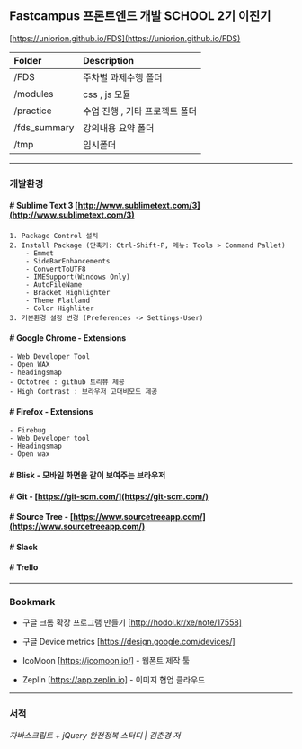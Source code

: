 ## Fastcampus 프론트엔드 개발 SCHOOL 2기 이진기

[https://uniorion.github.io/FDS](https://uniorion.github.io/FDS)

| Folder | Description | 
|:-------|:--------|
| /FDS | 주차별 과제수행 폴더 | 
| /modules| css , js 모듈 | 
| /practice| 수업 진행 , 기타 프로젝트 폴더 | 
| /fds_summary| 강의내용 요약 폴더  | 
|/tmp| 임시폴더 |

---

### 개발환경 
#### # Sublime Text 3 [http://www.sublimetext.com/3](http://www.sublimetext.com/3)
```
1. Package Control 설치
2. Install Package (단축키: Ctrl-Shift-P, 메뉴: Tools > Command Pallet)  
    - Emmet  
    - SideBarEnhancements  
    - ConvertToUTF8  
    - IMESupport(Windows Only)
    - AutoFileName
    - Bracket Highlighter
    - Theme Flatland
    - Color Highliter
3. 기본환경 설정 변경 (Preferences -> Settings-User)
```

#### # Google Chrome - Extensions
    - Web Developer Tool
    - Open WAX
    - headingsmap
    - Octotree : github 트리뷰 제공
    - High Contrast : 브라우저 고대비모드 제공

#### # Firefox - Extensions
    - Firebug
    - Web Developer tool
    - Headingsmap
    - Open wax

#### # Blisk - 모바일 화면을 같이 보여주는 브라우저

#### # Git - [https://git-scm.com/](https://git-scm.com/)

#### # Source Tree - [https://www.sourcetreeapp.com/](https://www.sourcetreeapp.com/)
    
#### # Slack

#### # Trello

---

### Bookmark

- 구글 크롬 확장 프로그램 만들기 [http://hodol.kr/xe/note/17558]

- 구글 Device metrics [https://design.google.com/devices/]

- IcoMoon [https://icomoon.io/] - 웹폰트 제작 툴

- Zeplin [https://app.zeplin.io] - 이미지 협업 클라우드

---

### 서적
_자바스크립트 + jQuery 완전정복 스터디 | 김춘경 저_